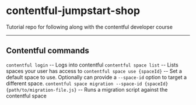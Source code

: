 # contentful-jumpstart-shop
Tutorial repo for following along with the contentful developer course

---
## Contentful commands

`contentful login` -- Logs into contentful
`contentful space list` -- Lists spaces your user has access to
`contentful space use {spaceId}` -- Set a default space to use. Optionally can provide a `--space-id` option to target a different space.
`contentful space migration --space-id {spaceId} {path/to/migration-file.js}` -- Runs a migration script against the contentful space

